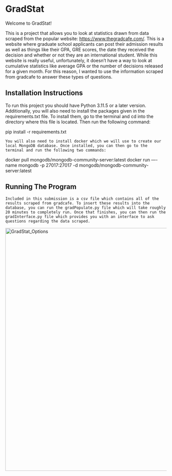 # GradStat

Welcome to GradStat! 

This is a project that allows you to look at statistics drawn from data scraped from the popular website: https://www.thegradcafe.com/. This is a website where graduate school applicants can post their admission results as well as things like their GPA, GRE scores, the date they received the decision and whether or not they are an international student. While this website is really useful, unfortunately, it doesn’t have a way to look at cumulative statistics like average GPA or the number of decisions released for a given month. For this reason, I wanted to use the information scraped from gradcafe to answer these types of questions. 

## Installation Instructions

To run this project you should have Python 3.11.5 or a later version. Additionally, you will also need to install the packages given in the requirements.txt file. To install them, go to the terminal and cd into the directory where this file is located. Then run the following command:


pip install -r requirements.txt


	You will also need to install docker which we will use to create our local MongoDB database. Once installed, you can then go to the terminal and run the following two commands:


docker pull mongodb/mongodb-community-server:latest
docker run —-name mongodb -p 27017:27017 -d mongodb/mongodb-community-server:latest



## Running The Program

	Included in this submission is a csv file which contains all of the results scraped from gradcafe. To insert these results into the database, you can run the gradPopulate.py file which will take roughly 20 minutes to completely run. Once that finishes, you can then run the gradInterface.py file which provides you with an interface to ask questions regarding the data scraped.



<img width="756" alt="GradStat_Options" src="https://github.com/fkhan000/GradStat/assets/78983433/a5b2de70-a6a3-4726-8571-5f96ddff38ec">
